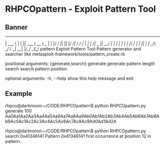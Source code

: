 # RHPCOpattern -  Exploit Pattern Tool

## Banner
______ _   _ ______  _____ _____
| ___ \ | | || ___ \/  __ \  _  |
| |_/ / |_| || |_/ /| /  \/ | | |
|    /|  _  ||  __/ | |   | | | |
| |\ \| | | || |    | \__/\ \_/ /
\_| \_\_| |_/\_|     \____/\___/ pattern
            Exploit Pattern Tool
            Pattern generator and searcher like
            metasploit-framework/tools/pattern_create.rb

positional arguments:
  {generate,search}
  generate           generate pattern length
  search             search pattern position

optional arguments:
  -h, --help         show this help message and exit

## Example
rhpco@darkmoon:~/CODE/RHPCOpattern$ python RHPCOpattern.py generate 100
Aa0Aa1Aa2Aa3Aa4Aa5Aa6Aa7Aa8Aa9Ab0Ab1Ab2Ab3Ab4Ab5Ab6Ab7Ab8Ab9Ac0Ac1Ac2Ac3Ac4Ac5Ac6Ac7Ac8Ac9Ad0Ad1Ad2A

rhpco@darkmoon:~/CODE/RHPCOpattern$ python RHPCOpattern.py search 0x41346141
Pattern 0x41346141 first occurrence at position 12 in pattern.
